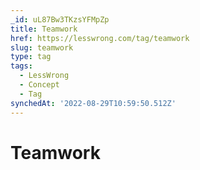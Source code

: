 ```yaml
---
_id: uL87Bw3TKzsYFMpZp
title: Teamwork
href: https://lesswrong.com/tag/teamwork
slug: teamwork
type: tag
tags:
  - LessWrong
  - Concept
  - Tag
synchedAt: '2022-08-29T10:59:50.512Z'
---
```

# Teamwork


